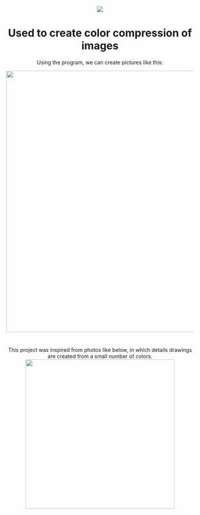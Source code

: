 <div align="center">
  <img src="https://user-images.githubusercontent.com/85595934/234133722-adb8d643-a6d5-4b60-8449-a9408ec1e470.png">
  <h1>Used to create color compression of images</h1>
  
   <p align="center"> 
  Using the program, we can create pictures like this:  
  </p> 
  <img src="https://user-images.githubusercontent.com/85595934/234133864-ade27d39-f33b-415a-8436-ddb0239f246a.gif" width=700px>
  
  <h1></h1>
  <p>
    This project was inspired from photos like below, in which details drawings are created from a small number of colors.
    <img src = "https://i.redd.it/nqx2k6k1iig71.png" width=400>
  </p>
  <h1></h1>
  
 
</div>
